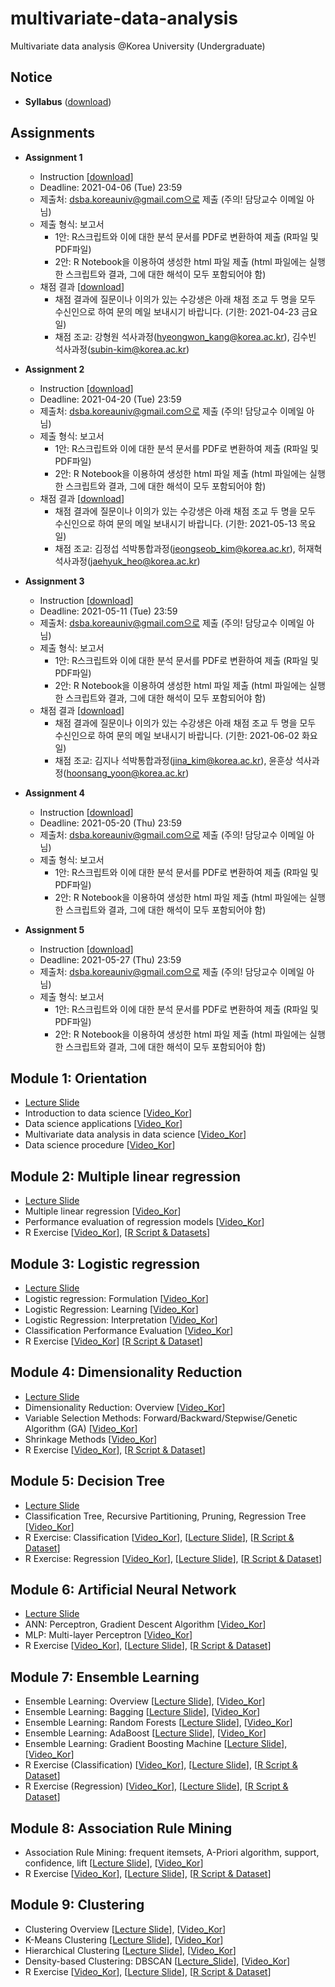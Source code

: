# multivariate-data-analysis
Multivariate data analysis @Korea University (Undergraduate)

## Notice 
- **Syllabus** ([download](https://github.com/pilsung-kang/multivariate-data-analysis/blob/master/2021_1_Multivariate%20Data%20Analysis.pdf))

## Assignments 
- **Assignment 1**
  - Instruction [[download](https://www.dropbox.com/s/esxj00ymndwy7rx/Assignment%201_Mutiple%20Linear%20Regression.pdf?dl=0)]
  - Deadline: 2021-04-06 (Tue) 23:59
  - 제출처: dsba.koreauniv@gmail.com으로 제출 (주의! 담당교수 이메일 아님)
  - 제출 형식: 보고서
    - 1안: R스크립트와 이에 대한 분석 문서를 PDF로 변환하여 제출 (R파일 및 PDF파일)
    - 2안: R Notebook을 이용하여 생성한 html 파일 제출 (html 파일에는 실행한 스크립트와 결과, 그에 대한 해석이 모두 포함되어야 함)
  - 채점 결과 [[download](https://www.dropbox.com/s/gdltxdy9645ivkm/Assignment%201%20Score.xlsx?dl=0)]
    - 채점 결과에 질문이나 이의가 있는 수강생은 아래 채점 조교 두 명을 모두 수신인으로 하여 문의 메일 보내시기 바랍니다. (기한: 2021-04-23 금요일)
    - 채점 조교: 강형원 석사과정(hyeongwon_kang@korea.ac.kr), 김수빈 석사과정(subin-kim@korea.ac.kr)
- **Assignment 2**
  - Instruction [[download](https://www.dropbox.com/s/qx2k5izkxa7of83/Assignment%202_Logistic%20Regression.pdf?dl=0)]
  - Deadline: 2021-04-20 (Tue) 23:59
  - 제출처: dsba.koreauniv@gmail.com으로 제출 (주의! 담당교수 이메일 아님)
  - 제출 형식: 보고서
    - 1안: R스크립트와 이에 대한 분석 문서를 PDF로 변환하여 제출 (R파일 및 PDF파일)
    - 2안: R Notebook을 이용하여 생성한 html 파일 제출 (html 파일에는 실행한 스크립트와 결과, 그에 대한 해석이 모두 포함되어야 함)
  - 채점 결과 [[download](https://www.dropbox.com/s/tnhmiwz9578mzhg/Assignment%202%20Score.xlsx?dl=0)]
    - 채점 결과에 질문이나 이의가 있는 수강생은 아래 채점 조교 두 명을 모두 수신인으로 하여 문의 메일 보내시기 바랍니다. (기한: 2021-05-13 목요일)
    - 채점 조교: 김정섭 석박통합과정(jeongseob_kim@korea.ac.kr), 허재혁 석사과정(jaehyuk_heo@korea.ac.kr)
    
- **Assignment 3**
  - Instruction [[download](https://www.dropbox.com/s/qlvrdcjqbfj8xho/Assignment%203_Dimensionality%20Reduction.pdf?dl=0)]
  - Deadline: 2021-05-11 (Tue) 23:59
  - 제출처: dsba.koreauniv@gmail.com으로 제출 (주의! 담당교수 이메일 아님)
  - 제출 형식: 보고서
    - 1안: R스크립트와 이에 대한 분석 문서를 PDF로 변환하여 제출 (R파일 및 PDF파일)
    - 2안: R Notebook을 이용하여 생성한 html 파일 제출 (html 파일에는 실행한 스크립트와 결과, 그에 대한 해석이 모두 포함되어야 함)
  - 채점 결과 [[download](https://www.dropbox.com/s/fegg68lwhjpn75r/Assignment%203%20Score.xlsx?dl=0)]
    - 채점 결과에 질문이나 이의가 있는 수강생은 아래 채점 조교 두 명을 모두 수신인으로 하여 문의 메일 보내시기 바랍니다. (기한: 2021-06-02 화요일)
    - 채점 조교: 김지나 석박통합과정(jina_kim@korea.ac.kr), 윤훈상 석사과정(hoonsang_yoon@korea.ac.kr)

- **Assignment 4**
  - Instruction [[download](https://www.dropbox.com/s/e2m6y1gzff85dce/Assignment%204_Decision%20Tree.pdf?dl=0)]
  - Deadline: 2021-05-20 (Thu) 23:59
  - 제출처: dsba.koreauniv@gmail.com으로 제출 (주의! 담당교수 이메일 아님)
  - 제출 형식: 보고서
    - 1안: R스크립트와 이에 대한 분석 문서를 PDF로 변환하여 제출 (R파일 및 PDF파일)
    - 2안: R Notebook을 이용하여 생성한 html 파일 제출 (html 파일에는 실행한 스크립트와 결과, 그에 대한 해석이 모두 포함되어야 함)

- **Assignment 5**
  - Instruction [[download](https://www.dropbox.com/s/fs54giyvc7c7v17/Assignment%205_ANN.pdf?dl=0)]
  - Deadline: 2021-05-27 (Thu) 23:59
  - 제출처: dsba.koreauniv@gmail.com으로 제출 (주의! 담당교수 이메일 아님)
  - 제출 형식: 보고서
    - 1안: R스크립트와 이에 대한 분석 문서를 PDF로 변환하여 제출 (R파일 및 PDF파일)
    - 2안: R Notebook을 이용하여 생성한 html 파일 제출 (html 파일에는 실행한 스크립트와 결과, 그에 대한 해석이 모두 포함되어야 함)

## Module 1: Orientation
- [Lecture Slide](https://github.com/pilsung-kang/multivariate-data-analysis/blob/master/01%20Introduction/01_Introduction%20to%20Multivariate%20Data%20Analysis_upload.pdf)
- Introduction to data science [[Video_Kor](https://www.youtube.com/watch?v=o9uEVxzFeR0)]
- Data science applications [[Video_Kor](https://www.youtube.com/watch?v=IFe29PgOza4&list=PLetSlH8YjIfWKLpMp-r6enJvnk6L93wz2&index=3)]
- Multivariate data analysis in data science [[Video_Kor](https://www.youtube.com/watch?v=iqLEdf7SlVI&list=PLetSlH8YjIfWKLpMp-r6enJvnk6L93wz2&index=4)]
- Data science procedure [[Video_Kor](https://www.youtube.com/watch?v=94RHn0bRNV4&list=PLetSlH8YjIfWKLpMp-r6enJvnk6L93wz2&index=5)]

## Module 2: Multiple linear regression
- [Lecture Slide](https://github.com/pilsung-kang/multivariate-data-analysis/blob/master/02%20Multiple%20Linear%20Regression/02_Multiple%20Linear%20Regression.pdf)
- Multiple linear regression [[Video_Kor](https://www.youtube.com/watch?v=NknX91JdVA0&list=PLetSlH8YjIfWKLpMp-r6enJvnk6L93wz2&index=6)]
- Performance evaluation of regression models [[Video_Kor](https://www.youtube.com/watch?v=s35EfV8lioM&list=PLetSlH8YjIfWKLpMp-r6enJvnk6L93wz2&index=7)]
- R Exercise [[Video_Kor](https://www.youtube.com/watch?v=iB9LKe5pgc0&list=PLetSlH8YjIfWKLpMp-r6enJvnk6L93wz2&index=8)], [[R Script & Datasets](https://github.com/pilsung-kang/multivariate-data-analysis/raw/master/02%20Multiple%20Linear%20Regression/R_Exercise_MLR.zip)]

## Module 3: Logistic regression
- [Lecture Slide](https://github.com/pilsung-kang/multivariate-data-analysis/blob/master/03%20Logistic%20Regression/03_Logistic%20Regression.pdf)
- Logistic regression: Formulation [[Video_Kor](https://www.youtube.com/watch?v=PsVyx6erzrU&list=PLetSlH8YjIfWKLpMp-r6enJvnk6L93wz2&index=9)]
- Logistic Regression: Learning [[Video_Kor](https://www.youtube.com/watch?v=vGMMulhLoYE&list=PLetSlH8YjIfWKLpMp-r6enJvnk6L93wz2&index=10)]
- Logistic Regression: Interpretation [[Video_Kor](https://www.youtube.com/watch?v=3sZx4O2aQs8&list=PLetSlH8YjIfWKLpMp-r6enJvnk6L93wz2&index=11)]
- Classification Performance Evaluation [[Video_Kor](https://www.youtube.com/watch?v=fhaXt0llHG4&list=PLetSlH8YjIfWKLpMp-r6enJvnk6L93wz2&index=12)]
- R Exercise [[Video_Kor](https://www.youtube.com/watch?v=FwReI2IJBJ4&list=PLetSlH8YjIfWKLpMp-r6enJvnk6L93wz2&index=13)] [[R Script & Dataset](https://github.com/pilsung-kang/multivariate-data-analysis/blob/master/03%20Logistic%20Regression/R%20Exercise_LogReg.zip)]

## Module 4: Dimensionality Reduction
- [Lecture Slide](https://github.com/pilsung-kang/multivariate-data-analysis/blob/master/04%20Dimensionality%20Reduction/04_Dimensionality%20Reduction.pdf)
- Dimensionality Reduction: Overview [[Video_Kor](https://www.youtube.com/watch?v=2aTdOGJg7ys&list=PLetSlH8YjIfWKLpMp-r6enJvnk6L93wz2&index=14)]
- Variable Selection Methods: Forward/Backward/Stepwise/Genetic Algorithm (GA) [[Video_Kor](https://www.youtube.com/watch?v=-7YVkiRjF7w&list=PLetSlH8YjIfWKLpMp-r6enJvnk6L93wz2)]
- Shrinkage Methods [[Video_Kor](https://www.youtube.com/watch?v=JSDong54FUM&list=PLetSlH8YjIfWKLpMp-r6enJvnk6L93wz2&index=16)]
- R Exercise [[Video_Kor](https://www.youtube.com/watch?v=RAfHtOjpSUg&list=PLetSlH8YjIfWKLpMp-r6enJvnk6L93wz2&index=16)], [[R Script & Dataset](https://github.com/pilsung-kang/multivariate-data-analysis/blob/master/04%20Dimensionality%20Reduction/04%20Dimensionality%20Reduction_R%20Script%20and%20Dataset.zip)]

## Module 5: Decision Tree
- [Lecture Slide](https://github.com/pilsung-kang/multivariate-data-analysis/blob/master/05%20Decision%20Tree/05_Decision%20Tree_Theory.pdf)
- Classification Tree, Recursive Partitioning, Pruning, Regression Tree [[Video_Kor](https://www.youtube.com/watch?v=w6eCV1GzsLs&list=PLetSlH8YjIfWKLpMp-r6enJvnk6L93wz2&index=18)]
- R Exercise: Classification [[Video_Kor](https://www.youtube.com/watch?v=1I0h_hbikzU&list=PLetSlH8YjIfWKLpMp-r6enJvnk6L93wz2&index=19)], [[Lecture Slide](https://github.com/pilsung-kang/multivariate-data-analysis/blob/master/05%20Decision%20Tree/05_Decision%20Tree_R_Exercise_Classification_Tree.pdf)], [[R Script & Dataset](https://github.com/pilsung-kang/multivariate-data-analysis/blob/master/05%20Decision%20Tree/R%20Exercise_Classification%20Tree.zip)]
- R Exercise: Regression [[Video_Kor](https://www.youtube.com/watch?v=Im7zHBp_kZg&list=PLetSlH8YjIfWKLpMp-r6enJvnk6L93wz2&index=20)], [[Lecture Slide](https://github.com/pilsung-kang/multivariate-data-analysis/blob/master/05%20Decision%20Tree/05_Decision%20Tree_R_Exercise_Regression_Tree.pdf)], [[R Script & Dataset](https://github.com/pilsung-kang/multivariate-data-analysis/blob/master/05%20Decision%20Tree/R%20Exercise_Regression%20Tree.zip)]

## Module 6: Artificial Neural Network
- [Lecture Slide](https://github.com/pilsung-kang/multivariate-data-analysis/blob/master/06%20Artificial%20Neural%20Network/06_Artificial%20Neural%20Networks.pdf)
- ANN: Perceptron, Gradient Descent Algorithm [[Video_Kor](https://www.youtube.com/watch?v=s0ObHKy_MYk&list=PLetSlH8YjIfWKLpMp-r6enJvnk6L93wz2&index=21)]
- MLP: Multi-layer Perceptron [[Video_Kor](https://www.youtube.com/watch?v=YitouyZ-S94&list=PLetSlH8YjIfWKLpMp-r6enJvnk6L93wz2&index=22)]
- R Exercise [[Video_Kor](https://www.youtube.com/watch?v=o8O1ckE5I84&list=PLetSlH8YjIfWKLpMp-r6enJvnk6L93wz2&index=23)], [[Lecture Slide](https://github.com/pilsung-kang/multivariate-data-analysis/blob/master/06%20Artificial%20Neural%20Network/R%20Exercise_ANN.pdf)], [[R Script & Dataset](https://github.com/pilsung-kang/multivariate-data-analysis/blob/master/06%20Artificial%20Neural%20Network/R_Exercise_ANN.zip)]

## Module 7: Ensemble Learning
- Ensemble Learning: Overview [[Lecture Slide](https://github.com/pilsung-kang/multivariate-data-analysis/blob/master/07%20Ensemble%20Learning/07-1_Ensemble%20Learning_Overview.pdf)], [[Video_Kor](https://www.youtube.com/watch?v=Y8xfvgKc_KM&list=PLetSlH8YjIfWKLpMp-r6enJvnk6L93wz2&index=24)]
- Ensemble Learning: Bagging [[Lecture Slide](https://github.com/pilsung-kang/multivariate-data-analysis/blob/master/07%20Ensemble%20Learning/07-2_Ensemble%20Learning_Bagging.pdf)], [[Video_Kor](https://www.youtube.com/watch?v=giIaZDXu2No&list=PLetSlH8YjIfWKLpMp-r6enJvnk6L93wz2&index=26&t=0s)]
- Ensemble Learning: Random Forests [[Lecture Slide](https://github.com/pilsung-kang/multivariate-data-analysis/blob/master/07%20Ensemble%20Learning/07-3_Ensemble%20Learning_Random%20Forests.pdf)], [[Video_Kor](https://www.youtube.com/watch?v=wB0ELX15kN8&list=PLetSlH8YjIfWKLpMp-r6enJvnk6L93wz2&index=26)]
- Ensemble Learning: AdaBoost [[Lecture Slide](https://github.com/pilsung-kang/multivariate-data-analysis/blob/master/07%20Ensemble%20Learning/07-4_Ensemble%20Learning_AdaBoost.pdf)], [[Video_Kor](https://www.youtube.com/watch?v=Y2rsmO6Nr4I&list=PLetSlH8YjIfWKLpMp-r6enJvnk6L93wz2&index=27)]
- Ensemble Learning: Gradient Boosting Machine [[Lecture Slide](https://github.com/pilsung-kang/multivariate-data-analysis/blob/master/07%20Ensemble%20Learning/07-5_Ensemble%20Learning_Gradient%20Boosting%20Machine.pdf)], [[Video_Kor](https://www.youtube.com/watch?v=1qnZ6JKZTNI&list=PLetSlH8YjIfWKLpMp-r6enJvnk6L93wz2&index=28)]
- R Exercise (Classification) [[Video_Kor](https://www.youtube.com/watch?v=mvQz0hURJPA&list=PLetSlH8YjIfWKLpMp-r6enJvnk6L93wz2&index=29)], [[Lecture Slide](https://github.com/pilsung-kang/multivariate-data-analysis/blob/master/07%20Ensemble%20Learning/R%20Exercise_Ensemble%20Classification.pdf)], [[R Script & Dataset](https://github.com/pilsung-kang/multivariate-data-analysis/blob/master/07%20Ensemble%20Learning/R%20Exercise_Ensemble%20Classification.zip)]
- R Exercise (Regression) [[Video_Kor](https://www.youtube.com/watch?v=QLE61MmGrlo&list=PLetSlH8YjIfWKLpMp-r6enJvnk6L93wz2&index=30)], [[Lecture Slide](https://github.com/pilsung-kang/multivariate-data-analysis/blob/master/07%20Ensemble%20Learning/R%20Exercise_Ensemble%20Regression.pdf)], [[R Script & Dataset](https://github.com/pilsung-kang/multivariate-data-analysis/blob/master/07%20Ensemble%20Learning/R%20Exercise_Ensemble%20Regression.zip)]

## Module 8: Association Rule Mining
- Association Rule Mining: frequent itemsets, A-Priori algorithm, support, confidence, lift [[Lecture Slide](https://github.com/pilsung-kang/multivariate-data-analysis/tree/master/08%20Association%20Rule%20Mining
)], [[Video_Kor](https://www.youtube.com/watch?v=Y1ZphMeDjPA&list=PLetSlH8YjIfWKLpMp-r6enJvnk6L93wz2&index=31)]
- R Exercise [[Video_Kor](https://www.youtube.com/watch?v=ul_W7AnYqKk)], [[Lecture Slide](https://github.com/pilsung-kang/multivariate-data-analysis/blob/master/08%20Association%20Rule%20Mining/R%20Exercise_ARM.pdf)], [[R Script & Dataset](https://github.com/pilsung-kang/multivariate-data-analysis/blob/master/08%20Association%20Rule%20Mining/R%20Exercise_ARM.zip)]

## Module 9: Clustering
- Clustering Overview [[Lecture Slide](https://github.com/pilsung-kang/multivariate-data-analysis/blob/master/09%20Clustering/09-1_Clustering_Overview.pdf)], [[Video_Kor](https://www.youtube.com/watch?v=k885zMo0jQs&list=PLetSlH8YjIfWKLpMp-r6enJvnk6L93wz2&index=33)]
- K-Means Clustering [[Lecture Slide](https://github.com/pilsung-kang/multivariate-data-analysis/blob/master/09%20Clustering/09-2_K-Means%20Clustering.pdf)], [[Video_Kor](https://www.youtube.com/watch?v=QJB6eClNQVI&list=PLetSlH8YjIfWKLpMp-r6enJvnk6L93wz2&index=34)]
- Hierarchical Clustering [[Lecture Slide](https://github.com/pilsung-kang/multivariate-data-analysis/blob/master/09%20Clustering/09-3_Hierarchical%20Clustering.pdf)], [[Video_Kor](https://www.youtube.com/watch?v=sMMbAgKVwAk&list=PLetSlH8YjIfWKLpMp-r6enJvnk6L93wz2&index=35)]
- Density-based Clustering: DBSCAN [[Lecture_Slide](https://github.com/pilsung-kang/multivariate-data-analysis/blob/master/09%20Clustering/09-4_DBSCAN.pdf)], [[Video_Kor](https://www.youtube.com/watch?v=O_EigN9iF6E&list=PLetSlH8YjIfWKLpMp-r6enJvnk6L93wz2&index=36)]
- R Exercise [[Video_Kor](https://www.youtube.com/watch?v=mZZr39ywicY&list=PLetSlH8YjIfWKLpMp-r6enJvnk6L93wz2&index=37)], [[Lecture Slide](https://github.com/pilsung-kang/multivariate-data-analysis/blob/master/09%20Clustering/R%20Exercise_Clustering.zip)], [[R Script & Dataset](https://github.com/pilsung-kang/multivariate-data-analysis/blob/master/09%20Clustering/R%20Exercise_Clustering.zip)]
